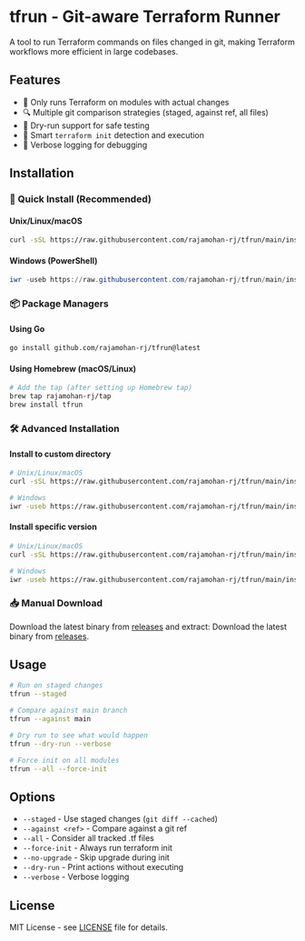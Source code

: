# tfrun - Git-aware Terraform Runner

A tool to run Terraform commands on files changed in git, making Terraform workflows more efficient in large codebases.

## Features

- 🚀 Only runs Terraform on modules with actual changes
- 🔍 Multiple git comparison strategies (staged, against ref, all files)
- 🧪 Dry-run support for safe testing
- 🔄 Smart `terraform init` detection and execution
- 📝 Verbose logging for debugging

## Installation

### 🚀 Quick Install (Recommended)

#### Unix/Linux/macOS
```bash
curl -sSL https://raw.githubusercontent.com/rajamohan-rj/tfrun/main/install.sh | bash
```

#### Windows (PowerShell)
```powershell
iwr -useb https://raw.githubusercontent.com/rajamohan-rj/tfrun/main/install.ps1 | iex
```

### 📦 Package Managers

#### Using Go
```bash
go install github.com/rajamohan-rj/tfrun@latest
```

#### Using Homebrew (macOS/Linux)
```bash
# Add the tap (after setting up Homebrew tap)
brew tap rajamohan-rj/tap
brew install tfrun
```

### 🛠️ Advanced Installation

#### Install to custom directory
```bash
# Unix/Linux/macOS
curl -sSL https://raw.githubusercontent.com/rajamohan-rj/tfrun/main/install.sh | bash -s -- --dir ~/.local/bin

# Windows
iwr -useb https://raw.githubusercontent.com/rajamohan-rj/tfrun/main/install.ps1 | iex -InstallDir 'C:\tools'
```

#### Install specific version
```bash
# Unix/Linux/macOS
curl -sSL https://raw.githubusercontent.com/rajamohan-rj/tfrun/main/install.sh | bash -s -- --version v1.0.5

# Windows
iwr -useb https://raw.githubusercontent.com/rajamohan-rj/tfrun/main/install.ps1 | iex -Version 'v1.0.5'
```

### 📥 Manual Download

Download the latest binary from [releases](https://github.com/rajamohan-rj/tfrun/releases) and extract:
Download the latest binary from [releases](https://github.com/rajamohan-rj/tfrun/releases).

## Usage

```bash
# Run on staged changes
tfrun --staged

# Compare against main branch
tfrun --against main

# Dry run to see what would happen
tfrun --dry-run --verbose

# Force init on all modules
tfrun --all --force-init
```

## Options

- `--staged` - Use staged changes (`git diff --cached`)
- `--against <ref>` - Compare against a git ref
- `--all` - Consider all tracked .tf files
- `--force-init` - Always run terraform init
- `--no-upgrade` - Skip upgrade during init
- `--dry-run` - Print actions without executing
- `--verbose` - Verbose logging

## License

MIT License - see [LICENSE](LICENSE) file for details.

